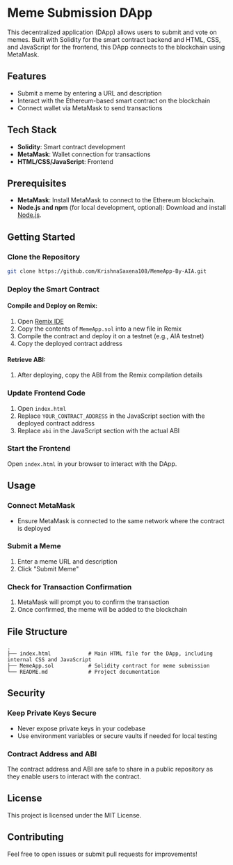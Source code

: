 # Meme Submission DApp

This decentralized application (DApp) allows users to submit and vote on memes. Built with Solidity for the smart contract backend and HTML, CSS, and JavaScript for the frontend, this DApp connects to the blockchain using MetaMask.

## Features

- Submit a meme by entering a URL and description
- Interact with the Ethereum-based smart contract on the blockchain
- Connect wallet via MetaMask to send transactions

## Tech Stack

- **Solidity**: Smart contract development
- **MetaMask**: Wallet connection for transactions
- **HTML/CSS/JavaScript**: Frontend

## Prerequisites

- **MetaMask**: Install MetaMask to connect to the Ethereum blockchain.
- **Node.js and npm** (for local development, optional): Download and install [Node.js](https://nodejs.org/).

## Getting Started

### Clone the Repository

```bash
git clone https://github.com/KrishnaSaxena108/MemeApp-By-AIA.git
```

### Deploy the Smart Contract

#### Compile and Deploy on Remix:
1. Open [Remix IDE](https://remix.ethereum.org/)
2. Copy the contents of `MemeApp.sol` into a new file in Remix
3. Compile the contract and deploy it on a testnet (e.g., AIA testnet)
4. Copy the deployed contract address

#### Retrieve ABI:
1. After deploying, copy the ABI from the Remix compilation details

### Update Frontend Code

1. Open `index.html`
2. Replace `YOUR_CONTRACT_ADDRESS` in the JavaScript section with the deployed contract address
3. Replace `abi` in the JavaScript section with the actual ABI

### Start the Frontend

Open `index.html` in your browser to interact with the DApp.

## Usage

### Connect MetaMask
- Ensure MetaMask is connected to the same network where the contract is deployed

### Submit a Meme
1. Enter a meme URL and description
2. Click "Submit Meme"

### Check for Transaction Confirmation
1. MetaMask will prompt you to confirm the transaction
2. Once confirmed, the meme will be added to the blockchain

## File Structure

```plaintext
.
├── index.html            # Main HTML file for the DApp, including internal CSS and JavaScript
├── MemeApp.sol           # Solidity contract for meme submission
└── README.md             # Project documentation
```

## Security

### Keep Private Keys Secure
- Never expose private keys in your codebase
- Use environment variables or secure vaults if needed for local testing

### Contract Address and ABI
The contract address and ABI are safe to share in a public repository as they enable users to interact with the contract.

## License

This project is licensed under the MIT License.

## Contributing

Feel free to open issues or submit pull requests for improvements!
